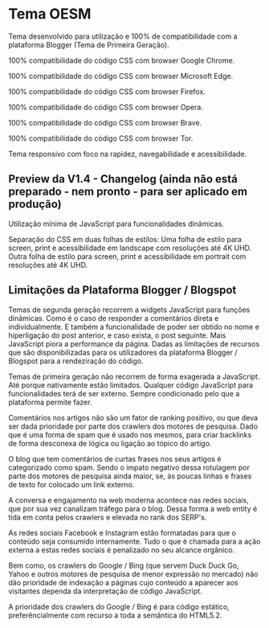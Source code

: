 # Tema OESM

Tema desenvolvido para utilização e 100% de compatibilidade com a plataforma Blogger (Tema de Primeira Geração).

100% compatibilidade do código CSS com browser Google Chrome.

100% compatibilidade do código CSS com browser Microsoft Edge.

100% compatibilidade do código CSS com browser Firefox.

100% compatibilidade do código CSS com browser Opera.

100% compatibilidade do código CSS com browser Brave.

100% compatibilidade do código CSS com browser Tor.

Tema responsivo com foco na rapidez, navegabilidade e acessibilidade. 

## Preview da V1.4 - Changelog (ainda não está preparado - nem pronto - para ser aplicado em produção)

Utilização mínima de JavaScript para funcionalidades dinâmicas.

Separação do CSS em duas folhas de estilos: Uma folha de estilo para screen, print e acessibilidade em landscape com resoluções até 4K UHD. Outra folha de estilo para screen, print e acessibilidade em portrait com resoluções até 4K UHD.

## Limitações da Plataforma Blogger / Blogspot

Temas de segunda geração recorrem a widgets JavaScript para funções dinâmicas. Como é o caso de responder a comentários direta e individualmente. E também a funcionalidade de poder ser obtido no nome e hiperligação do post anterior, e caso exista, o post seguinte. Mais JavaScript piora a performance da página. Dadas as limitações de recursos que são disponibilizadas para os utilizadores da plataforma Blogger / Blogspot para a rendeziração do código. 

Temas de primeira geração não recorrem de forma exagerada a JavaScript. Até porque nativamente estão limitados. Qualquer código JavaScript para funcionalidades terá de ser externo. Sempre condicionado pelo que a plataforma permite fazer.

Comentários nos artigos não são um fator de ranking positivo, ou que deva ser dada prioridade por parte dos crawlers dos motores de pesquisa. Dado que é uma forma de spam que é usado nos mesmos, para criar backlinks de forma desconexa de lógica ou ligação ao tópico do artigo. 

O blog que tem comentários de curtas frases nos seus artigos é categorizado como spam. Sendo o impato negativo dessa rotulagem por parte dos motores de pesquisa ainda maior, se, às poucas linhas e frases de texto for colocado um link externo.

A conversa e engajamento na web moderna acontece nas redes sociais, que por sua vez canalizam tráfego para o blog. Dessa forma a web entity é tida em conta pelos crawlers e elevada no rank dos SERP's.

As redes sociais Facebook e Instagram estão formatadas para que o conteúdo seja consumido internamente. Tudo o que é chamada para a ação externa a estas redes sociais é penalizado no seu alcance orgânico.

Bem como, os crawlers do Google / Bing (que servem Duck Duck Go, Yahoo e outros motores de pesquisa de menor expressão no mercado) não dão prioridade de indexação a páginas cujo conteúdo a aparecer aos visitantes dependa da interpretação de código JavaScript. 

A prioridade dos crawlers do Google / Bing é para código estático, preferêncialmente com recurso a toda a semântica do HTML5.2. 
